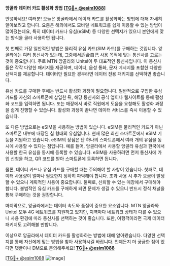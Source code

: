 **앙골라 데이터 카드 활성화 방법 [[TG💪+ @esim1088](https://t.me/s/esim1088)]**

안녕하세요! 여러분! 오늘은 앙골라에서 데이터 카드를 활성화하는 방법에 대해 자세히 알아보려고 합니다. 요즘은 해외에서도 모바일 네트워크를 쉽게 이용할 수 있는 방법이 많아졌는데요, 특히 데이터 카드나 유심(eSIM) 등 다양한 선택지가 있으니 본인에게 맞는 방식을 골라 사용하면 됩니다.

첫 번째로 가장 일반적인 방법은 물리적 유심 카드(SIM 카드)를 구매하는 것입니다. 앙골라에는 여러 통신사가 있는데, 그중에서适合自己 사용 목적에 맞는 통신사를 고르는 것이 중요합니다. 주로 MTN 앙골라와 Unitel이 두 대표적인 통신사입니다. 이 통신사들은 각각 다양한 패키지를 제공하며, 데이터, 음성 통화, 문자 메시지를 포함한 다양한 선택지를 제공합니다. 데이터만 필요한 경우라면 데이터 전용 패키지를 선택하면 좋습니다. 

유심 카드를 구매한 후에는 반드시 활성화 과정이 필요합니다. 일반적으로 구입한 유심 카드를 자신의 스마트폰에 삽입한 뒤, 해당 통신사의 공식 앱이나 웹사이트를 통해 활성화 코드를 입력하면 됩니다. 또는 매장에서 바로 직원에게 도움을 요청해도 활성화 과정을 쉽게 진행할 수 있습니다. 활성화 과정이 끝나면 데이터 서비스를 즉시 이용할 수 있습니다.

또 다른 방법으로는 eSIM을 사용하는 방법이 있습니다. eSIM은 물리적인 카드가 아닌 스마트폰 내부에 내장된 칩 형태의 유심입니다. 현재 많은 최신 스마트폰에서 eSIM 기능을 지원하고 있습니다. eSIM의 장점은 단 하나의 스마트폰에서 여러 개의 유심을 동시에 사용할 수 있다는 점입니다. 예를 들어, 앙골라에서 사용할 앙골라 유심과 한국에서 사용할 한국 유심을 동시에 등록할 수 있습니다. eSIM을 사용하려면 먼저 통신사에 가입 신청을 하고, QR 코드를 받아 스마트폰에 등록하면 됩니다.

물론, 데이터 카드나 유심 카드를 구매할 때는 주의해야 할 사항이 있습니다. 첫째로, 데이터 사용량이 얼마나 필요한지 정확히 파악해야 합니다. 초과 사용 시 추가 요금이 발생할 수 있으니 계획적인 사용이 중요합니다. 둘째로, 신뢰할 수 있는 매장에서 구매해야 합니다. 불법적인 유심 카드를 구매하게 되면 문제가 생길 수 있으니 반드시 정식 채널을 통해 구매하는 것을 권장합니다.

마지막으로, 앙골라에서는 데이터 속도와 품질이 중요한 요소입니다. MTN 앙골라와 Unitel 모두 4G 네트워크를 지원하고 있지만, 지역마다 네트워크 상태가 다를 수 있으니 사용 환경에 따라 통신사를 선택하는 것이 좋습니다. 또한, 여행객이라면 국제 데이터 패키지도 고려해볼 만합니다.

이상으로 앙골라에서 데이터 카드를 활성화하는 방법에 대해 알아봤습니다. 다양한 선택지를 통해 자신에게 맞는 방법을 찾아 사용하시길 바랍니다. 언제든지 더 궁금한 점이 있다면 댓글이나 DM으로 문의해주세요! **[TG💪+ @esim1088](https://t.me/s/esim1088)**

[[TG💪+ @esim1088](https://t.me/s/esim1088) ![Image](https://i.postimg.cc/Y0z9fWf4/image.png)]